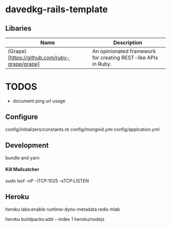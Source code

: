 # davedkg-rails-template

## Libaries
| Name | Description |
| ---- | ----------- |
| (Grape)[https://github.com/ruby-grape/grape] | An opinionated framework for creating REST-like APIs in Ruby. |



# TODOS

- document ping url usage

## Configure
config/initializers/constants.rb
config/mongoid.yml
config/applcation.yml

## Development

bundle and yarn

#### Kill Mailcatcher

sudo lsof -nP -iTCP:1025 -sTCP:LISTEN

## Heroku

heroku labs:enable runtime-dyno-metadata
redis
mlab



heroku buildpacks:add --index 1 heroku/nodejs